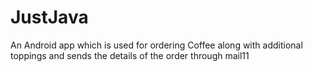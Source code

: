 # JustJava
An Android app which is used for ordering Coffee along with additional toppings and sends the details of the order through mail11
